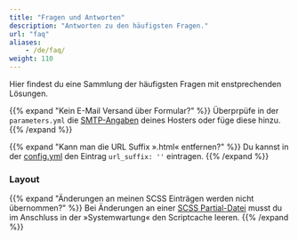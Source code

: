 ```yaml
---
title: "Fragen und Antworten"
description: "Antworten zu den häufigsten Fragen."
url: "faq"
aliases:
    - /de/faq/
weight: 110
---
```


Hier findest du eine Sammlung der häufigsten Fragen mit enstprechenden Lösungen. 

{{% expand "Kein E-Mail Versand über Formular?" %}}
Überprpüfe in der `parameters.yml` die [SMTP-Angaben](/de/system/einstellungen/#smtp-versand) deines Hosters oder 
füge diese hinzu. 
{{% /expand %}}

{{% expand "Kann man die URL Suffix ».html« entfernen?" %}}
Du kannst in der [config.yml](/de/system/einstellungen/#config-yml) den Eintrag `url_suffix: ''` eintragen.
{{% /expand %}}

### Layout

{{% expand "Änderungen an meinen SCSS Einträgen werden nicht übernommen?" %}}
Bei Änderungen an einer [SCSS Partial-Datei](#) musst du im Anschluss in der »Systemwartung« den Scriptcache leeren.
{{% /expand %}}